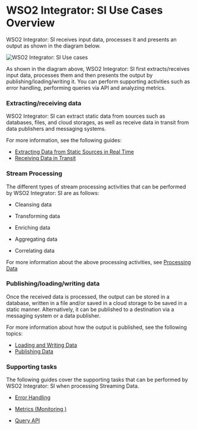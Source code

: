 # WSO2 Integrator: SI Use Cases Overview

WSO2 Integrator: SI receives input data, processes it and presents an output as shown in the diagram below.

![WSO2 Integrator: SI Use cases]({{base_path}}/images/use-cases-overview/use-cases-overview.png)

As shown in the diagram above, WSO2 Integrator: SI first extracts/receives input data, processes them and then presents the output by publishing/loading/writing it. You can perform supporting activities such as error handling, performing queries via API and analyzing metrics.

### Extracting/receiving data

WSO2 Integrator: SI can extract static data from sources such as databases, files, and cloud storages, as well as receive data in transit from data publishers and messaging systems.

For more information, see the following guides:

- [Extracting Data from Static Sources in Real Time](../guides/extracting-data-from-static-sources-in-real-time.md)
- [Receiving Data in Transit](../guides/receiving-data-in-transit.md)

### Stream Processing

The different types of stream processing activities that can be performed by WSO2 Integrator: SI are as follows:

 - Cleansing data
 
 - Transforming data
 
 - Enriching data
 
 - Aggregating data
 
 - Correlating data
 
For more information about the above processing activities, see [Processing Data](../guides/processing-data.md)


### Publishing/loading/writing data

Once the received data is processed, the output can be stored in a database, written in a file and/or saved in a cloud storage to be saved in a static manner. Alternatively, it can be published to a destination via a messaging system or a data publisher.

For more information about how the output is published, see the following topics:

- [Loading and Writing Data](loading-and-writing-date.md)
- [Publishing Data](publishing-data-to-event-stream-consumers.md)


### Supporting tasks

The following guides cover the supporting tasks that can be performed by WSO2 Integrator: SI when processing Streaming Data.

- [Error Handling](handling-errors.md)

- [Metrics (Monitoring )](../admin/monitoring-si-performance-via-grafana.md)

- [Query API](../ref/store-APIs.md)
 